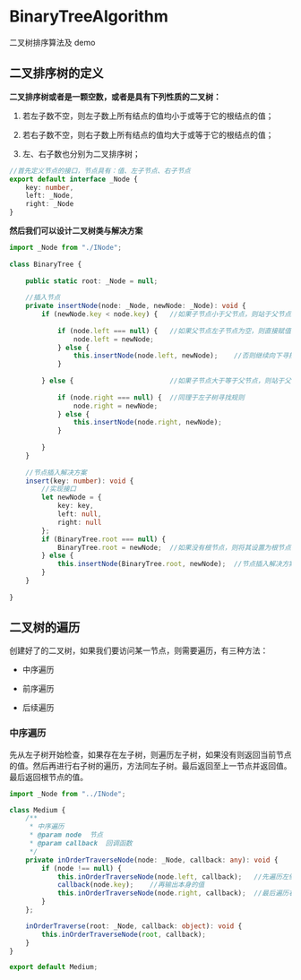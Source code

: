 # BinaryTreeAlgorithm
二叉树排序算法及 demo

## 二叉排序树的定义  
**二叉排序树或者是一颗空数，或者是具有下列性质的二叉树：**
1.  若左子数不空，则左子数上所有结点的值均小于或等于它的根结点的值；

2.  若右子数不空，则右子数上所有结点的值均大于或等于它的根结点的值；
3.  左、右子数也分别为二叉排序树；

```typescript
//首先定义节点的接口，节点具有：值、左子节点、右子节点
export default interface _Node {
    key: number,
    left: _Node,
    right: _Node
}
```
    
**然后我们可以设计二叉树类与解决方案**

```typescript
import _Node from "./INode";
   
class BinaryTree {
   
    public static root: _Node = null;
   
    //插入节点
    private insertNode(node: _Node, newNode: _Node): void {
        if (newNode.key < node.key) {   //如果子节点小于父节点，则站于父节点左侧
   
            if (node.left === null) {   //如果父节点左子节点为空，则直接赋值
                node.left = newNode;
            } else {
                this.insertNode(node.left, newNode);    //否则继续向下寻找
            }
            
        } else {                        //如果子节点大于等于父节点，则站于父节点右侧
   
            if (node.right === null) {  //同理于左子树寻找规则
                node.right = newNode;
            } else {
                this.insertNode(node.right, newNode);
            }
            
        }
    }
   
    //节点插入解决方案
    insert(key: number): void {
        //实现接口
        let newNode = { 
            key: key,
            left: null,
            right: null
        };
        if (BinaryTree.root === null) {
            BinaryTree.root = newNode;  //如果没有根节点，则将其设置为根节点
        } else {
            this.insertNode(BinaryTree.root, newNode);  //节点插入解决方案
        }
    }
    
}
```


## 二叉树的遍历
创建好了的二叉树，如果我们要访问某一节点，则需要遍历，有三种方法：  
*   中序遍历

*   前序遍历
*   后续遍历

### 中序遍历
先从左子树开始检查，如果存在左子树，则遍历左子树，如果没有则返回当前节点的值。然后再进行右子树的遍历，方法同左子树。最后返回至上一节点并返回值。最后返回根节点的值。  
```typescript
import _Node from "../INode";

class Medium {
    /**
     * 中序遍历
     * @param node  节点
     * @param callback  回调函数
     */
    private inOrderTraverseNode(node: _Node, callback: any): void {
        if (node !== null) {
            this.inOrderTraverseNode(node.left, callback);   //先遍历左侧子树
            callback(node.key);    //再输出本身的值
            this.inOrderTraverseNode(node.right, callback);  //最后遍历右侧子树
        }
    };

    inOrderTraverse(root: _Node, callback: object): void {
        this.inOrderTraverseNode(root, callback);
    }
}

export default Medium;
```